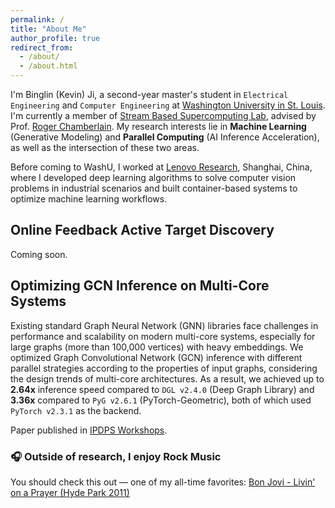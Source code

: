```yaml
---
permalink: /
title: "About Me"
author_profile: true
redirect_from: 
  - /about/
  - /about.html
---
```


I'm Binglin (Kevin) Ji, a second-year master's student in `Electrical Engineering` and `Computer Engineering` at [Washington University in St. Louis](https://washu.edu). I'm currently a member of [Stream Based Supercomputing Lab](https://sbs.wustl.edu), advised by Prof. [Roger Chamberlain](https://www.ccrc.wustl.edu/~roger/). My research interests lie in **Machine Learning** (Generative Modeling) and **Parallel Computing** (AI Inference Acceleration), as well as the intersection of these two areas. 

Before coming to WashU, I worked at [Lenovo Research](https://research.lenovo.com/webapp/view_English/home.html), Shanghai, China, where I developed deep learning algorithms to solve computer vision problems in industrial scenarios and built container-based systems to optimize machine learning workflows.


## Online Feedback Active Target Discovery

Coming soon.


## Optimizing GCN Inference on Multi-Core Systems

Existing standard Graph Neural Network (GNN) libraries face challenges in performance and scalability on modern multi-core systems, especially for large graphs (more than 100,000 vertices) with heavy embeddings. We optimized Graph Convolutional Network (GCN) inference with different parallel strategies according to the properties of input graphs, considering the design trends of multi-core architectures. As a result, we achieved up to **2.64x** inference speed compared to `DGL v2.4.0` (Deep Graph Library) and **3.36x** compared to `PyG v2.6.1` (PyTorch-Geometric), both of which used `PyTorch v2.3.1` as the backend.

Paper published in [IPDPS Workshops](https://ieeexplore.ieee.org/document/11105982).




### 🎧 Outside of research, I enjoy Rock Music
You should check this out — one of my all-time favorites: [Bon Jovi - Livin' on a Prayer (Hyde Park 2011)](https://www.youtube.com/watch?v=keZ0vigZz3Y)

<!-- ## Past Project
### Computer Vision Based Sports Motion Analysis System
Computer vision is increasingly being adopted in sports motion analysis. However, widely used systems like Dartfish rely on classic computer vision algorithms, requiring extensive manual calibration for quantitative metrics and often resulting in significant errors. We have developed an intelligent analysis system with deep learning based 2D and 3D human pose estimation algorithms. Users simply need to upload raw videos, the system will compute sequence data of multiple key quantitative indicators and conduct a comprehensive analysis.

Invention Patent Granted: CN202110916792.7
-->



